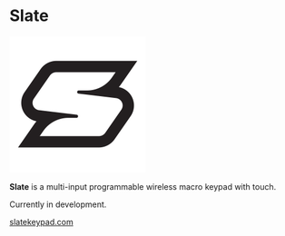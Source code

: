# Slate
<img src="/website/img/slate_logo_light.svg" alt="Slate Logo" width="240"/>

**Slate** is a multi-input programmable wireless macro keypad with touch.

Currently in development.

[slatekeypad.com](http://slatekeypad.com/)

